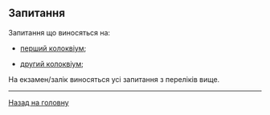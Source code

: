 <!--RELEASE-->

## Запитання

Запитання що виносяться на:

- [перший колоквіум](1.md);

- [другий колоквіум](colloquium2.md);

На екзамен/залік виносяться усі запитання з переліків вище.

---

[Назад на головну](../README.md)